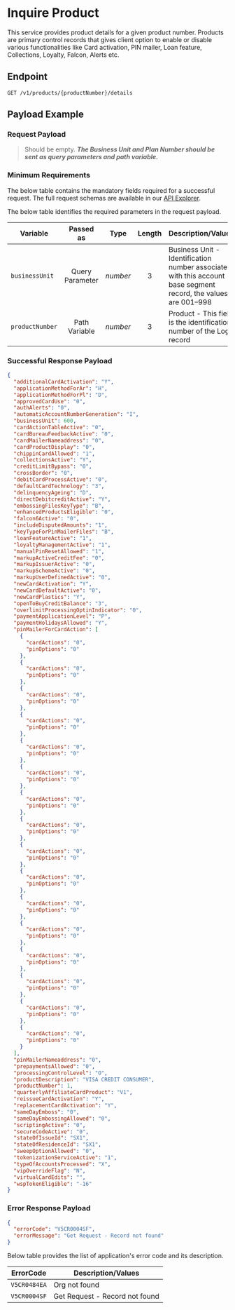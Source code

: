 # Inquire Product

This service provides product details for a given product number. Products are primary control records that gives client option to enable or disable various functionalities like Card activation, PIN mailer, Loan feature, Collections, Loyalty, Falcon, Alerts etc. 
  
## Endpoint

`GET /v1/products/{productNumber}/details`

## Payload Example

### Request Payload

>Should be empty.
***The Business Unit and Plan Number should be sent as query parameters and path variable.*** 

### Minimum Requirements

The below table contains the mandatory fields required for a successful request. The full request schemas are available in our [API Explorer](..api/?type=get&path=/v1/products/{productNumber}/details).

The below table identifies the required parameters in the request payload.

| Variable | Passed as | Type | Length | Description/Values |
| -------- | :-------: | :--: | :------------: | ------------------ |
| `businessUnit` | Query Parameter | *number* | 3 | Business Unit - Identification number associated with this account base segment record, the values are 001–998 |
| `productNumber` | Path Variable | *number* | 3 | Product - This field is the identification number of the Logo record | 

### Successful Response Payload

```json
{
  "additionalCardActivation": "Y",
  "applicationMethodForAr": "H",
  "applicationMethodForPl": "D",
  "approvedCardUse": "0",
  "authAlerts": "0",
  "automaticAccountNumberGeneration": "I",
  "businessUnit": 600,
  "cardActionTableActive": "0",
  "cardBureauFeedbackActive": "0",
  "cardMailerNameaddress": "0",
  "cardProductDisplay": "0",
  "chippinCardAllowed": "1",
  "collectionsActive": "Y",
  "creditLimitBypass": "0",
  "crossBorder": "0",
  "debitCardProcessActive": "0",
  "defaultCardTechnology": "3",
  "delinquencyAgeing": "D",
  "directDebitcreditActive": "Y",
  "embossingFilesKeyType": "B",
  "enhancedProductsEligible": "0",
  "falcon6Active": "0",
  "includeDisputedAmounts": "1",
  "keyTypeForPinMailerFiles": "B",
  "loanFeatureActive": "1",
  "loyaltyManagementActive": "1",
  "manualPinResetAllowed": "1",
  "markupActiveCreditFee": "0",
  "markupIssuerActive": "0",
  "markupSchemeActive": "0",
  "markupUserDefinedActive": "0",
  "newCardActivation": "Y",
  "newCardDefaultActive": "0",
  "newCardPlastics": "Y",
  "openToBuyCreditBalance": "3",
  "overlimitProcessingOptinIndicator": "0",
  "paymentApplicationLevel": "P",
  "paymentHolidaysAllowed": "Y",
  "pinMailerForCardAction": [
    {
      "cardActions": "0",
      "pinOptions": "0"
    },
    {
      "cardActions": "0",
      "pinOptions": "0"
    },
    {
      "cardActions": "0",
      "pinOptions": "0"
    },
    {
      "cardActions": "0",
      "pinOptions": "0"
    },
    {
      "cardActions": "0",
      "pinOptions": "0"
    },
    {
      "cardActions": "0",
      "pinOptions": "0"
    },
    {
      "cardActions": "0",
      "pinOptions": "0"
    },
    {
      "cardActions": "0",
      "pinOptions": "0"
    },
    {
      "cardActions": "0",
      "pinOptions": "0"
    },
    {
      "cardActions": "0",
      "pinOptions": "0"
    },
    {
      "cardActions": "0",
      "pinOptions": "0"
    },
    {
      "cardActions": "0",
      "pinOptions": "0"
    },
    {
      "cardActions": "0",
      "pinOptions": "0"
    },
    {
      "cardActions": "0",
      "pinOptions": "0"
    },
    {
      "cardActions": "0",
      "pinOptions": "0"
    },
    {
      "cardActions": "0",
      "pinOptions": "0"
    }
  ],
  "pinMailerNameaddress": "0",
  "prepaymentsAllowed": "0",
  "processingControlLevel": "O",
  "productDescription": "VISA CREDIT CONSUMER",
  "productNumber": 1,
  "quarterlyAffiliateCardProduct": "V1",
  "reissueCardActivation": "Y",
  "replacementCardActivation": "Y",
  "sameDayEmboss": "0",
  "sameDayEmbossingAllowed": "0",
  "scriptingActive": "0",
  "secureCodeActive": "0",
  "stateOfIssueId": "SX1",
  "stateOfResidenceId": "SX1",
  "sweepOptionAllowed": "0",
  "tokenizationServiceActive": "1",
  "typeOfAccountsProcessed": "X",
  "vipOverrideFlag": "N",
  "virtualCardEdits": "",
  "wspTokenEligible": "-16"
}
```

### Error Response Payload

```json
{
  "errorCode": "V5CR0004SF",
  "errorMessage": "Get Request - Record not found"  
}
```

Below table provides the list of application's error code and its description.

| ErrorCode |  Description/Values |
| --------  | ------------------ |
| `V5CR0484EA` | Org not found |         
| `V5CR0004SF` | Get Request - Record not found | 